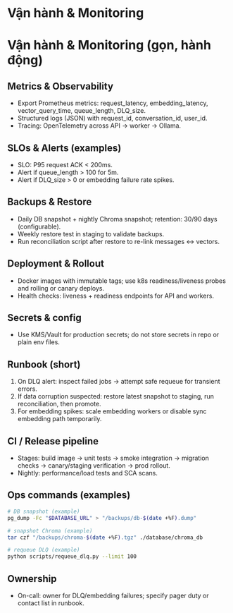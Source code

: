 # Vận hành & Monitoring

# Vận hành & Monitoring (gọn, hành động)

## Metrics & Observability
- Export Prometheus metrics: request_latency, embedding_latency, vector_query_time, queue_length, DLQ_size.
- Structured logs (JSON) with request_id, conversation_id, user_id.
- Tracing: OpenTelemetry across API → worker → Ollama.

## SLOs & Alerts (examples)
- SLO: P95 request ACK < 200ms.
- Alert if queue_length > 100 for 5m.
- Alert if DLQ_size > 0 or embedding failure rate spikes.

## Backups & Restore
- Daily DB snapshot + nightly Chroma snapshot; retention: 30/90 days (configurable).
- Weekly restore test in staging to validate backups.
- Run reconciliation script after restore to re-link messages ↔ vectors.

## Deployment & Rollout
- Docker images with immutable tags; use k8s readiness/liveness probes and rolling or canary deploys.
- Health checks: liveness + readiness endpoints for API and workers.

## Secrets & config
- Use KMS/Vault for production secrets; do not store secrets in repo or plain env files.

## Runbook (short)
1. On DLQ alert: inspect failed jobs → attempt safe requeue for transient errors.
2. If data corruption suspected: restore latest snapshot to staging, run reconciliation, then promote.
3. For embedding spikes: scale embedding workers or disable sync embedding path temporarily.

## CI / Release pipeline
- Stages: build image → unit tests → smoke integration → migration checks → canary/staging verification → prod rollout.
- Nightly: performance/load tests and SCA scans.

## Ops commands (examples)
```bash
# DB snapshot (example)
pg_dump -Fc "$DATABASE_URL" > "/backups/db-$(date +%F).dump"

# snapshot Chroma (example)
tar czf "/backups/chroma-$(date +%F).tgz" ./database/chroma_db

# requeue DLQ (example)
python scripts/requeue_dlq.py --limit 100
```

## Ownership
- On-call: owner for DLQ/embedding failures; specify pager duty or contact list in runbook.
